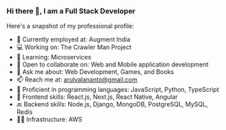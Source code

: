 ### Hi there 👋, I am a Full Stack Developer

Here's a snapshot of my professional profile:

- 🔭 Currently employed at: Augment India
- 💻 Working on: The Crawler Man Project
- 🌱 Learning: Microservices
- 👯 Open to collaborate on: Web and Mobile application development
- 💬 Ask me about: Web Development, Games, and Books
- 📫 Reach me at: arulvalananto@gmail.com
- 🤖 Proficient in programming languages: JavaScript, Python, TypeScript
- 🚀 Frontend skills: React.js, Next.js, React Native, Angular
- 🔙 Backend skills: Node.js, Django, MongoDB, PostgreSQL, MySQL, Redis
- 👨‍💻 Infrastructure: AWS
